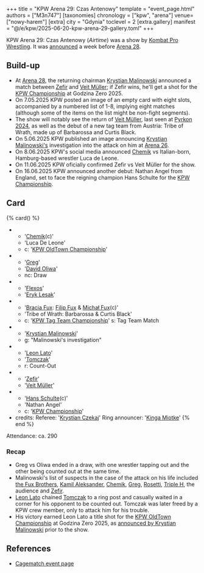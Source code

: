 +++
title = "KPW Arena 29: Czas Antenowy"
template = "event_page.html"
authors = ["M3n747"]
[taxonomies]
chronology = ["kpw", "arena"]
venue=["nowy-harem"]
[extra]
city = "Gdynia"
toclevel = 2
[extra.gallery]
manifest = "@/e/kpw/2025-06-20-kpw-arena-29-gallery.toml"
+++

KPW Arena 29: Czas Antenowy (_Airtime_) was a show by [Kombat Pro Wrestling](@/o/kpw.md). It was [announced][rosetti-zapowiada] a week before [Arena 28](@/e/kpw/2025-04-11-kpw-arena-28.md).

## Build-up

* At [Arena 28](@/e/kpw/2025-04-11-kpw-arena-28.md), the returning chairman [Krystian Malinowski](@/w/krystian-malinowski.md) announced a match between [Zefir](@/w/zefir.md) and [Veit Müller](@/w/veit-mueller.md); if Zefir wins, he'll get a shot for the [KPW Championship](@/c/kpw-championship.md) at Godzina Zero 2025.
* On 7.05.2025 KPW posted an image of an empty card with eight slots, accompanied by a numbered list of 1-8, implying eight matches (although some of the items on the list might be non-fight segments).
* The show will notably see the return of [Veit Müller](@/w/veit-mueller.md), last seen at [Pyrkon 2024](@/e/kpw/2024-06-15-kpw-pyrkon-2024.md), as well as the debut of a new tag team from Austria: Tribe of Wrath, made up of Barbarossa and Curtis Black.
* On 5.06.2025 KPW published an image announcing [Krystian Malinowski's](@/w/krystian-malinowski.md) investigation into the attack on him at [Arena 26](@/e/kpw/2024-11-15-kpw-arena-26.md).
* On 8.06.2025 KPW's social media announced [Chemik](@/w/chemik.md) vs Italian-born, Hamburg-based wrestler Luca de Leone.
* On 11.06.2025 KPW oficially confirmed Zefir vs Veit Müller for the show.
* On 16.06.2025 KPW announced another debut: Nathan Angel from England, set to face the reigning champion Hans Schulte for the [KPW Championship](@/c/kpw-championship.md).

## Card

{% card() %}
- - '[Chemik](@/w/chemik.md)(c)'
  - 'Luca De Leone'
  - c: '[KPW OldTown Championship](@/c/kpw-old-town-championship.md)'
- - '[Greg](@/w/greg.md)'
  - '[David Oliwa](@/w/david-oliwa.md)'
  - nc: Draw
- - '[Flexos](@/w/flexos.md)'
  - '[Eryk Lesak](@/w/eryk-lesak.md)'
- - '[Bracia Fux](@/tt/bracia-fux.md): [Filip Fux](@/w/filip-fux.md) & [Michał Fux](@/w/michal-fux.md)(c)'
  - 'Tribe of Wrath: Barbarossa & Curtis Black'
  - c: '[KPW Tag Team Championship](@/c/kpw-tag-team-championship.md)'
    s: Tag Team Match
- - '[Krystian Malinowski](@/w/krystian-malinowski.md)'
  - g: "Malinowski's investigation"
- - '[Leon Lato](@/w/leon-lato.md)'
  - '[Tomczak](@/w/tomczak.md)'
  - r: Count-Out
- - '[Zefir](@/w/zefir.md)'
  - '[Veit Müller](@/w/veit-mueller.md)'
- - '[Hans Schulte](@/w/hans-schulte.md)(c)'
  - 'Nathan Angel'
  - c: '[KPW Championship](@/c/kpw-championship.md)'
- credits:
    Referee: '[Krystian Czekaj](@/w/krystian-czekaj.md)'
    Ring announcer: '[Kinga Miotke](@/w/kinga-miotke.md)'
{% end %}

Attendance: ca. 290

### Recap
* Greg vs Oliwa ended in a draw, with one wrestler tapping out and the other being counted out at the same time.
* Malinowski's list of suspects in the case of the attack on his life included [the Fux Brothers](@/tt/bracia-fux.md), [Kamil Aleksander](@/w/kamil-aleksander.md), [Chemik](@/w/chemik.md), [Greg](@/w/greg.md), [Rosetti](@/w/rosetti.md), [Triple H][tryplak], the audience and [Zefir](@/w/zefir.md).
* [Leon Lato](@/w/leon-lato.md) chained [Tomczak](@/w/tomczak.md) to a ring post and casually waited in a corner for his opponent to be counted out. Tomczak was later freed by a KPW crew member, only to attack him for his trouble.
* His victory earned Leon Lato a title shot for the [KPW OldTown Championship](@/c/kpw-old-town-championship.md) at Godzina Zero 2025, as [announced by Krystian Malinowski][leon-ot] prior to the show.

## References

* [Cagematch event page](https://www.cagematch.net/?id=1&nr=425352)

[rosetti-zapowiada]: https://www.youtube.com/watch?v=sIOJf0CuMXk
[tryplak]: https://en.wikipedia.org/wiki/Triple_H
[leon-ot]: https://www.facebook.com/kpwrestling/videos/1032258822347201
